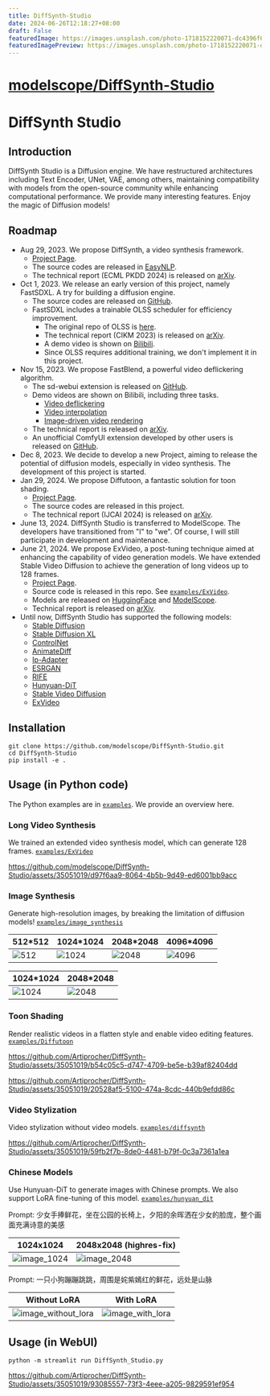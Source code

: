 ```yaml
---
title: DiffSynth-Studio
date: 2024-06-26T12:18:27+08:00
draft: False
featuredImage: https://images.unsplash.com/photo-1718152220071-dc4396f654fc?ixid=M3w0NjAwMjJ8MHwxfHJhbmRvbXx8fHx8fHx8fDE3MTkzNzU0OTl8&ixlib=rb-4.0.3
featuredImagePreview: https://images.unsplash.com/photo-1718152220071-dc4396f654fc?ixid=M3w0NjAwMjJ8MHwxfHJhbmRvbXx8fHx8fHx8fDE3MTkzNzU0OTl8&ixlib=rb-4.0.3
---
```


# [modelscope/DiffSynth-Studio](https://github.com/modelscope/DiffSynth-Studio)

# DiffSynth Studio

## Introduction

DiffSynth Studio is a Diffusion engine. We have restructured architectures including Text Encoder, UNet, VAE, among others, maintaining compatibility with models from the open-source community while enhancing computational performance. We provide many interesting features. Enjoy the magic of Diffusion models!

## Roadmap

* Aug 29, 2023. We propose DiffSynth, a video synthesis framework.
    * [Project Page](https://ecnu-cilab.github.io/DiffSynth.github.io/).
    * The source codes are released in [EasyNLP](https://github.com/alibaba/EasyNLP/tree/master/diffusion/DiffSynth).
    * The technical report (ECML PKDD 2024) is released on [arXiv](https://arxiv.org/abs/2308.03463).
* Oct 1, 2023. We release an early version of this project, namely FastSDXL. A try for building a diffusion engine.
    * The source codes are released on [GitHub](https://github.com/Artiprocher/FastSDXL).
    * FastSDXL includes a trainable OLSS scheduler for efficiency improvement.
        * The original repo of OLSS is [here](https://github.com/alibaba/EasyNLP/tree/master/diffusion/olss_scheduler).
        * The technical report (CIKM 2023) is released on [arXiv](https://arxiv.org/abs/2305.14677).
        * A demo video is shown on [Bilibili](https://www.bilibili.com/video/BV1w8411y7uj).
        * Since OLSS requires additional training, we don't implement it in this project.
* Nov 15, 2023. We propose FastBlend, a powerful video deflickering algorithm.
    * The sd-webui extension is released on [GitHub](https://github.com/Artiprocher/sd-webui-fastblend).
    * Demo videos are shown on Bilibili, including three tasks.
        * [Video deflickering](https://www.bilibili.com/video/BV1d94y1W7PE)
        * [Video interpolation](https://www.bilibili.com/video/BV1Lw411m71p)
        * [Image-driven video rendering](https://www.bilibili.com/video/BV1RB4y1Z7LF)
    * The technical report is released on [arXiv](https://arxiv.org/abs/2311.09265).
    * An unofficial ComfyUI extension developed by other users is released on [GitHub](https://github.com/AInseven/ComfyUI-fastblend).
* Dec 8, 2023. We decide to develop a new Project, aiming to release the potential of diffusion models, especially in video synthesis. The development of this project is started.
* Jan 29, 2024. We propose Diffutoon, a fantastic solution for toon shading.
    * [Project Page](https://ecnu-cilab.github.io/DiffutoonProjectPage/).
    * The source codes are released in this project.
    * The technical report (IJCAI 2024) is released on [arXiv](https://arxiv.org/abs/2401.16224).
* June 13, 2024. DiffSynth Studio is transferred to ModelScope. The developers have transitioned from "I" to "we". Of course, I will still participate in development and maintenance.
* June 21, 2024. We propose ExVideo, a post-tuning technique aimed at enhancing the capability of video generation models. We have extended Stable Video Diffusion to achieve the generation of long videos up to 128 frames.
    * [Project Page](https://ecnu-cilab.github.io/ExVideoProjectPage/).
    * Source code is released in this repo. See [`examples/ExVideo`](./examples/ExVideo/).
    * Models are released on [HuggingFace](https://huggingface.co/ECNU-CILab/ExVideo-SVD-128f-v1) and [ModelScope](https://modelscope.cn/models/ECNU-CILab/ExVideo-SVD-128f-v1).
    * Technical report is released on [arXiv](https://arxiv.org/abs/2406.14130).
* Until now, DiffSynth Studio has supported the following models:
    * [Stable Diffusion](https://huggingface.co/runwayml/stable-diffusion-v1-5)
    * [Stable Diffusion XL](https://huggingface.co/stabilityai/stable-diffusion-xl-base-1.0)
    * [ControlNet](https://github.com/lllyasviel/ControlNet)
    * [AnimateDiff](https://github.com/guoyww/animatediff/)
    * [Ip-Adapter](https://github.com/tencent-ailab/IP-Adapter)
    * [ESRGAN](https://github.com/xinntao/ESRGAN)
    * [RIFE](https://github.com/hzwer/ECCV2022-RIFE)
    * [Hunyuan-DiT](https://github.com/Tencent/HunyuanDiT)
    * [Stable Video Diffusion](https://huggingface.co/stabilityai/stable-video-diffusion-img2vid-xt)
    * [ExVideo](https://huggingface.co/ECNU-CILab/ExVideo-SVD-128f-v1)

## Installation

```
git clone https://github.com/modelscope/DiffSynth-Studio.git
cd DiffSynth-Studio
pip install -e .
```

## Usage (in Python code)

The Python examples are in [`examples`](./examples/). We provide an overview here.

### Long Video Synthesis

We trained an extended video synthesis model, which can generate 128 frames. [`examples/ExVideo`](./examples/ExVideo/)

https://github.com/modelscope/DiffSynth-Studio/assets/35051019/d97f6aa9-8064-4b5b-9d49-ed6001bb9acc

### Image Synthesis

Generate high-resolution images, by breaking the limitation of diffusion models! [`examples/image_synthesis`](./examples/image_synthesis/)

|512*512|1024*1024|2048*2048|4096*4096|
|-|-|-|-|
|![512](https://github.com/Artiprocher/DiffSynth-Studio/assets/35051019/55f679e9-7445-4605-9315-302e93d11370)|![1024](https://github.com/Artiprocher/DiffSynth-Studio/assets/35051019/6fc84611-8da6-4a1f-8fee-9a34eba3b4a5)|![2048](https://github.com/Artiprocher/DiffSynth-Studio/assets/35051019/9087a73c-9164-4c58-b2a0-effc694143fb)|![4096](https://github.com/Artiprocher/DiffSynth-Studio/assets/35051019/edee9e71-fc39-4d1c-9ca9-fa52002c67ac)|

|1024*1024|2048*2048|
|-|-|
|![1024](https://github.com/Artiprocher/DiffSynth-Studio/assets/35051019/67687748-e738-438c-aee5-96096f09ac90)|![2048](https://github.com/Artiprocher/DiffSynth-Studio/assets/35051019/584186bc-9855-4140-878e-99541f9a757f)|

### Toon Shading

Render realistic videos in a flatten style and enable video editing features. [`examples/Diffutoon`](./examples/Diffutoon/)

https://github.com/Artiprocher/DiffSynth-Studio/assets/35051019/b54c05c5-d747-4709-be5e-b39af82404dd

https://github.com/Artiprocher/DiffSynth-Studio/assets/35051019/20528af5-5100-474a-8cdc-440b9efdd86c

### Video Stylization

Video stylization without video models. [`examples/diffsynth`](./examples/diffsynth/)

https://github.com/Artiprocher/DiffSynth-Studio/assets/35051019/59fb2f7b-8de0-4481-b79f-0c3a7361a1ea

### Chinese Models

Use Hunyuan-DiT to generate images with Chinese prompts. We also support LoRA fine-tuning of this model. [`examples/hunyuan_dit`](./examples/hunyuan_dit/)

Prompt: 少女手捧鲜花，坐在公园的长椅上，夕阳的余晖洒在少女的脸庞，整个画面充满诗意的美感

|1024x1024|2048x2048 (highres-fix)|
|-|-|
|![image_1024](https://github.com/Artiprocher/DiffSynth-Studio/assets/35051019/2b6528cf-a229-46e9-b7dd-4a9475b07308)|![image_2048](https://github.com/Artiprocher/DiffSynth-Studio/assets/35051019/11d264ec-966b-45c9-9804-74b60428b866)|

Prompt: 一只小狗蹦蹦跳跳，周围是姹紫嫣红的鲜花，远处是山脉

|Without LoRA|With LoRA|
|-|-|
|![image_without_lora](https://github.com/Artiprocher/DiffSynth-Studio/assets/35051019/1aa21de5-a992-4b66-b14f-caa44e08876e)|![image_with_lora](https://github.com/Artiprocher/DiffSynth-Studio/assets/35051019/83a0a41a-691f-4610-8e7b-d8e17c50a282)|

## Usage (in WebUI)

```
python -m streamlit run DiffSynth_Studio.py
```

https://github.com/Artiprocher/DiffSynth-Studio/assets/35051019/93085557-73f3-4eee-a205-9829591ef954
